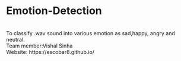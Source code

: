 # Emotion-Detection
<br>
To classify .wav sound into various emotion as sad,happy, angry and neutral.<br>
Team member:Vishal Sinha
<br>
Website: https://escobar8.github.io/
